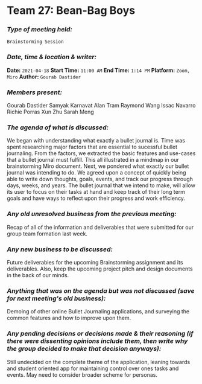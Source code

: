 
# **Team 27: Bean-Bag Boys**
### *Type of meeting held:*
```
Brainstorming Session
```
### *Date, time & location & writer:*
**Date:** `2021-04-18`
**Start Time:** `11:00 AM`
**End Time:** `1:14 PM`
**Platform:** `Zoom, Miro`
**Author:** `Gourab Dastider`
​
### *Members present:*
Gourab Dastider
Samyak Karnavat
Alan Tram
Raymond Wang 
Issac Navarro
Richie Porras
Xun Zhu
Sarah Meng
​
### *The agenda of what is discussed:*
We began with understanding what exactly a bullet journal is. Time was spent researching major factors that are essential to sucessful bullet journaling. From the factors, we extracted the basic features and use-cases that a bullet journal must fulfill. This all illustrated in a mindmap in our brainstorming Miro document. Next, we pondered what exactly our bullet journal was intending to do. We agreed upon a concept of quickly being able to write down thoughts, goals, events, and track our progress through days, weeks, and years. The bullet journal that we intend to make, will allow its user to focus on their tasks at hand and keep track of their long term goals and have ways to reflect upon their progress and work efficiency.
​
### *Any old unresolved business from the previous meeting:*
Recap of all of the information and deliverables that were submitted for our group team formation last week.
​
### *Any new business to be discussed:*
Future deliverables for the upcoming Brainstorming assignment and its deliverables. Also, keep the upcoming project pitch and design documents in the back of our minds. 
​
### *Anything that was on the agenda but was not discussed (save for next meeting's old business):*
Demoing of other online Bullet Journaling applications, and surveying the common features and how to improve upon them.
​
### *Any pending decisions or decisions made & their reasoning (if there were dissenting opinions include them, then write why the group decided to make that decision anyways):*
Still undecided on the complete theme of the application, leaning towards and student oriented app for maintaining control over ones tasks and events. May need to consider broader scheme for personas.
